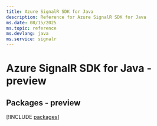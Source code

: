 ```yaml
---
title: Azure SignalR SDK for Java
description: Reference for Azure SignalR SDK for Java
ms.date: 08/15/2025
ms.topic: reference
ms.devlang: java
ms.service: signalr
---
```

# Azure SignalR SDK for Java - preview
## Packages - preview
[!INCLUDE [packages](signalr-index.md)]